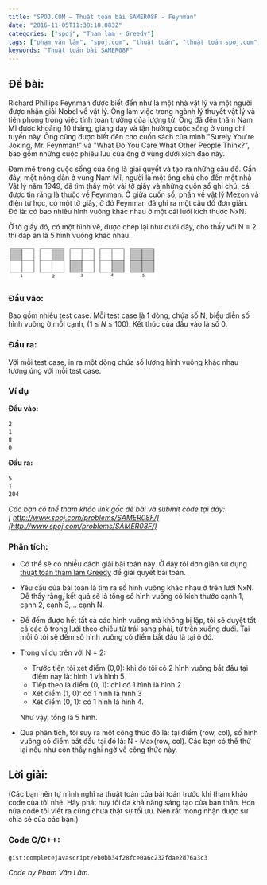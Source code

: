 ```yaml
---
title: "SPOJ.COM – Thuật toán bài SAMER08F - Feynman"
date: "2016-11-05T11:38:18.083Z"
categories: ["spoj", "Tham lam - Greedy"]
tags: ["phạm văn lâm", "spoj.com", "thuật toán", "thuật toán spoj.com", "tham lam greedy"]
keywords: "Thuật toán bài SAMER08F"
---
```


## Đề bài:

Richard Phillips Feynman được biết đến như là một nhà vật lý và một người được nhận giải Nobel về vật lý. Ông làm việc trong ngành lý thuyết vật lý và tiên phong trong việc tính toán trường của lượng tử. Ông đã đến thăm Nam Mĩ được khoảng 10 tháng, giảng dạy và tận hưởng cuộc sống ở vùng chí tuyến này. Ông cũng được biết đến cho cuốn sách của mình "Surely You're Joking, Mr. Feynman!" và "What Do You Care What Other People Think?", bao gồm những cuộc phiêu lưu của ông ở vùng dưới xích đạo này. 

Đam mê trong cuộc sống của ông là giải quyết và tạo ra những câu đố. Gần đây, một nông dân ở vùng Nam Mĩ, người là một ông chủ cho đến một nhà Vật lý năm 1949, đã tìm thấy một vài tờ giấy và những cuốn sổ ghi chú, cái được tin rằng là thuộc về Feynman. Ở giữa cuốn sổ, phần về vật lý Mezon và điện tử học, có một tờ giấy, ở đó Feynman đã ghi ra một câu đố đơn giản. Đó là: có bao nhiêu hình vuông khác nhau ở một cái lưới kích thước NxN. 

Ở tờ giấy đó, có một hình vẽ, được chép lại như dưới đây, cho thấy với N = 2 thì đáp án là 5 hình vuông khác nhau. 

[![spoj-com-thuat-toan-bai-samer08f-feynman-pic-thuattoan-phamvanlam-com](SPOJ.COM-thuat-toan-bai-SAMER08F-Feynman-pic-thuattoan-phamvanlam-com-300x68.png)](SPOJ.COM-thuat-toan-bai-SAMER08F-Feynman-pic-thuattoan-phamvanlam-com-300x68.png)

### Đầu vào:

Bao gồm nhiều test case. Mỗi test case là 1 dòng, chứa số N, biểu diễn số hình vuông ở mỗi cạnh, (1 ≤ _N_ ≤ 100). Kết thúc của đầu vào là số 0.

### Đầu ra:

Với mỗi test case, in ra một dòng chứa số lượng hình vuông khác nhau tương ứng với mỗi test case.

### Ví dụ

**Đầu vào:**

```
2
1
8
0
```

**Đầu ra:**

```
5
1
204
```

_Các bạn có thể tham khảo link gốc đề bài và submit code tại đây: [ http://www.spoj.com/problems/SAMER08F/](http://www.spoj.com/problems/SAMER08F/)_

### Phân tích:

  * Có thể sẽ có nhiều cách giải bài toán này. Ở đây tôi đơn giản sử dụng [thuật toán tham lam Greedy](/category/tham-lam-greedy/) để giải quyết bài toán. 
  
  * Yêu cầu của bài toán là tìm ra số hình vuông khác nhau ở trên lưới NxN. Dễ thấy rằng, kết quả sẽ là tổng số hình vuông có kích thước cạnh 1, cạnh 2, cạnh 3,... cạnh N. 
  
  * Để đếm được hết tất cả các hình vuông mà không bị lặp, tôi sẽ duyệt tất cả các ô trong lưới theo chiều từ trái sang phải, từ trên xuống dưới. Tại mỗi ô tôi sẽ đếm số hình vuông có điểm bắt đầu là tại ô đó. 
  
  * Trong ví dụ trên với N = 2:
    * Trước tiên tôi xét điểm (0,0): khi đó tôi có 2 hình vuông bắt đầu tại điểm này là: hình 1 và hình 5
    * Tiếp theo là điểm (0, 1): chỉ có 1 hình là hình 2
    * Xét điểm (1, 0): có 1 hình là hình 3
    * Xét điểm (0, 1): có 1 hình là hình 4. 
    
    Như vậy, tổng là 5 hình.
  
  * Qua phân tích, tôi suy ra một công thức đó là: tại điểm (row, col), số hình vuông có điểm bắt đầu tại đó là: N - Max(row, col). Các bạn có thể thử lại nếu như còn thấy nghi ngờ về công thức này.

## Lời giải:

(Các bạn nên tự mình nghĩ ra thuật toán của bài toán trước khi tham khảo code của tôi nhé. Hãy phát huy tối đa khả năng sáng tạo của bản thân. Hơn nữa code tôi viết ra cũng chưa thật sự tối ưu. Nên rất mong nhận được sự chia sẻ của các bạn.)

### Code C/C++:

`gist:completejavascript/eb0bb34f28fce0a6c232fdae2d76a3c3`

_Code by Phạm Văn Lâm._
